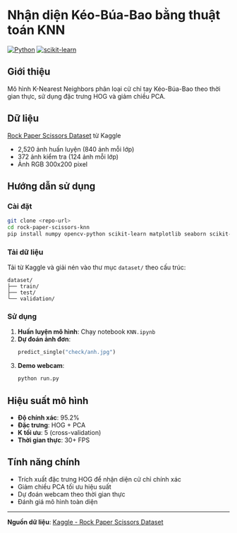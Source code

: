 # Nhận diện Kéo-Búa-Bao bằng thuật toán KNN

[![Python](https://img.shields.io/badge/Python-3.7+-blue.svg)](https://www.python.org/downloads/)
[![scikit-learn](https://img.shields.io/badge/scikit--learn-latest-orange.svg)](https://scikit-learn.org/)

## Giới thiệu
Mô hình K-Nearest Neighbors phân loại cử chỉ tay Kéo-Búa-Bao theo thời gian thực, sử dụng đặc trưng HOG và giảm chiều PCA.

## Dữ liệu
[Rock Paper Scissors Dataset](https://www.kaggle.com/datasets/drgfreeman/rockpaperscissors) từ Kaggle
- 2,520 ảnh huấn luyện (840 ảnh mỗi lớp)
- 372 ảnh kiểm tra (124 ảnh mỗi lớp)
- Ảnh RGB 300x200 pixel

## Hướng dẫn sử dụng

### Cài đặt
```bash
git clone <repo-url>
cd rock-paper-scissors-knn
pip install numpy opencv-python scikit-learn matplotlib seaborn scikit-image joblib
```

### Tải dữ liệu
Tải từ Kaggle và giải nén vào thư mục `dataset/` theo cấu trúc:
```
dataset/
├── train/
├── test/
└── validation/
```

### Sử dụng
1. **Huấn luyện mô hình**: Chạy notebook `KNN.ipynb`
2. **Dự đoán ảnh đơn**: 
   ```python
   predict_single("check/anh.jpg")
   ```
3. **Demo webcam**: 
   ```bash
   python run.py
   ```

## Hiệu suất mô hình
- **Độ chính xác**: 95.2%
- **Đặc trưng**: HOG + PCA
- **K tối ưu**: 5 (cross-validation)
- **Thời gian thực**: 30+ FPS

## Tính năng chính
- Trích xuất đặc trưng HOG để nhận diện cử chỉ chính xác
- Giảm chiều PCA tối ưu hiệu suất
- Dự đoán webcam theo thời gian thực
- Đánh giá mô hình toàn diện

---
**Nguồn dữ liệu**: [Kaggle - Rock Paper Scissors Dataset](https://www.kaggle.com/datasets/drgfreeman/rockpaperscissors)
